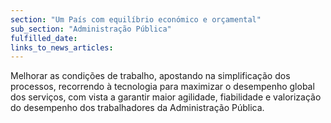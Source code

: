 ```yaml
---
section: "Um País com equilíbrio económico e orçamental"
sub_section: "Administração Pública"
fulfilled_date:
links_to_news_articles:
---
```


Melhorar as condições de trabalho, apostando na simplificação dos processos, recorrendo à tecnologia para maximizar o desempenho global dos serviços, com vista a garantir maior agilidade, fiabilidade e valorização do desempenho dos trabalhadores da Administração Pública.
